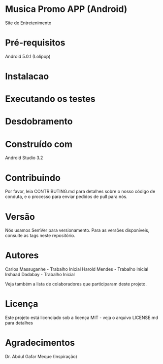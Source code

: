 # Musica Promo APP (Android)

 Site de Entretenimento


# Pré-requisitos

Android 5.0.1 (Lolipop)

# Instalacao


# Executando os testes


# Desdobramento



# Construído com

Android Studio 3.2



# Contribuindo

Por favor, leia CONTRIBUTING.md para detalhes sobre o nosso código de conduta, e o processo para enviar pedidos de pull para nós.

# Versão

Nós usamos SemVer para versionamento. Para as versões disponíveis, consulte as tags neste repositório.

# Autores

Carlos Massuganhe - Trabalho Inicial
Harold Mendes - Trabalho Inicial 
Irshaad Dadabay - Trabalho Inicial

Veja também a lista de colaboradores que participaram deste projeto.


# Licença

Este projeto está licenciado sob a licença MIT - veja o arquivo LICENSE.md para detalhes

# Agradecimentos

Dr. Abdul Gafar Meque
(Inspiração)



